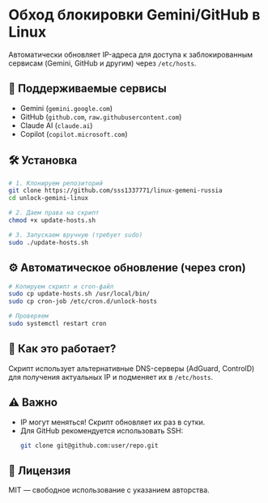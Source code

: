 # Обход блокировки Gemini/GitHub в Linux

Автоматически обновляет IP-адреса для доступа к заблокированным сервисам (Gemini, GitHub и другим) через `/etc/hosts`.

## 🔧 Поддерживаемые сервисы
- Gemini (`gemini.google.com`)
- GitHub (`github.com`, `raw.githubusercontent.com`)
- Claude AI (`claude.ai`)
- Copilot (`copilot.microsoft.com`)

## 🛠 Установка
```bash
# 1. Клонируем репозиторий
git clone https://github.com/sss1337771/linux-gemeni-russia
cd unlock-gemini-linux

# 2. Даем права на скрипт
chmod +x update-hosts.sh

# 3. Запускаем вручную (требует sudo)
sudo ./update-hosts.sh
```

## ⚙️ Автоматическое обновление (через cron)
```bash
# Копируем скрипт и cron-файл
sudo cp update-hosts.sh /usr/local/bin/
sudo cp cron-job /etc/cron.d/unlock-hosts

# Проверяем
sudo systemctl restart cron
```

## 🔄 Как это работает?
Скрипт использует альтернативные DNS-серверы (AdGuard, ControlD) для получения актуальных IP и подменяет их в `/etc/hosts`.

## ⚠️ Важно
- IP могут меняться! Скрипт обновляет их раз в сутки.
- Для GitHub рекомендуется использовать SSH:
  ```bash
  git clone git@github.com:user/repo.git
  ```

## 📜 Лицензия
MIT — свободное использование с указанием авторства.
